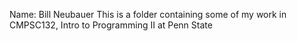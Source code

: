 Name: Bill Neubauer
This is a folder containing some of my work in CMPSC132, Intro to Programming II at Penn State

